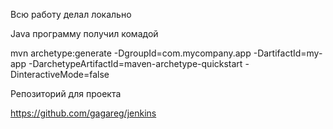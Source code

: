 Всю работу делал локально

Java программу получил комадой 

mvn archetype:generate -DgroupId=com.mycompany.app -DartifactId=my-app -DarchetypeArtifactId=maven-archetype-quickstart -DinteractiveMode=false

Репозиторий для проекта 

https://github.com/gagareg/jenkins
